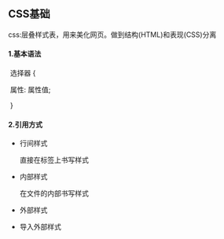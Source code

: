 ## CSS基础

css:层叠样式表，用来美化网页。做到结构(HTML)和表现(CSS)分离

#### 1.基本语法

​	选择器 {

​			属性: 属性值;

​	}

#### 2.引用方式

- 行间样式

  直接在标签上书写样式

- 内部样式

  在文件的内部书写样式

  <style>
      样式内容
  </style>

- 外部样式

- 导入外部样式